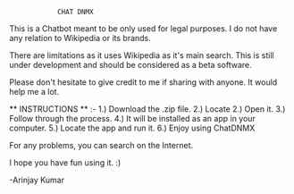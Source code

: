 				CHAT DNMX


This is a Chatbot meant to be only used for legal purposes. 
I do not have any relation to Wikipedia or its brands.

There are limitations as it uses Wikipedia as it's main search.
This is still under development and should be considered as a beta software.

Please don't hesitate to give credit to me if sharing with anyone.
It would help me a lot.


** INSTRUCTIONS ** :-
1.) Download the .zip file.
2.) Locate
2.) Open it.
3.) Follow through the process.
4.) It will be installed as an app in your computer.
5.) Locate the app and run it.
6.) Enjoy using ChatDNMX



For any problems, you can search on the Internet.

I hope you have fun using it. :)

-Arinjay Kumar
